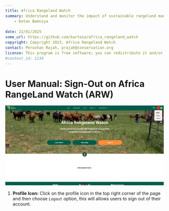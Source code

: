 ```yaml
---
title: Africa Rangeland Watch
summary: Understand and monitor the impact of sustainable rangeland management in Africa.
    - Ketan Bamniya
    
date: 22/01/2025
some_url: https://github.com/kartoza/africa_rangeland_watch
copyright: Copyright 2023, Africa Rangeland Watch
contact: Perushan Rajah, prajah@conservation.org
license: This program is free software; you can redistribute it and/or modify it under the terms of the GNU Affero General Public License as published by the Free Software Foundation; either version 3 of the License, or (at your option) any later version.
#context_id: 1234
---
```


# User Manual: Sign-Out on Africa RangeLand Watch (ARW)

[![Home Page](./img/manual-sign-out-img-1.png)](./img/manual-sign-out-img-1.png)

1. **Profile Icon:** Click on the profile icon in the top right corner of the page and then choose `Logout` option, this will allows users to sign out of their account.
